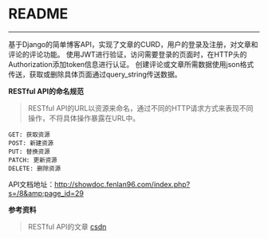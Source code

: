 ﻿# README

---

基于Django的简单博客API，实现了文章的CURD，用户的登录及注册，对文章和评论的评论功能。
使用JWT进行验证，访问需要登录的页面时，在HTTP头的Authorization添加token信息进行认证。
创建评论或文章所需数据使用json格式传送，获取或删除具体页面通过query_string传送数据。

**RESTful API的命名规范**
> RESTful API的URL以资源来命名，通过不同的HTTP请求方式来表现不同操作，不将具体操作暴露在URL中。
```
GET: 获取资源
POST: 新建资源
PUT: 替换资源
PATCH: 更新资源
DELETE: 删除资源
```

API文档地址：http://showdoc.fenlan96.com/index.php?s=/8&amp;page_id=29

**参考资料**
> RESTful API的文章  [csdn](http://www.csdn.net/article/2013-06-13/2815744-RESTful-API)



